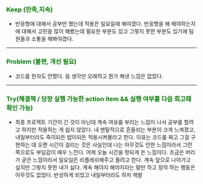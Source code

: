 ### <span style="color: green">Keep (만족,지속)<span>

- 반응형에 대해서 공부만 했는데 적용은 일요일에 해야겠다. 반응형을 왜 해야하는지에 대해서 고민을 많이 해봤는데 필요한 부분도 있고 그렇지 못한 부분도 있기에 팀원들과 소통을 해봐야겠다.

<hr>

### <span style="color: green">Problem (불편, 개선 필요)<span>

- 코드를 한자도 안짰다. 음 생각만 오래하고 뭔가 해낸 느낌은 없었다.

<hr>

### <span style="color: green">Try(해결책 / 당장 실행 가능한 action item && 실행 여부를 다음 회고때 확인 가능)<span>

- 최종 프로젝트 기간이 긴 것이 아닌데 계속 여유를 부리는 느낌이 나서 공부를 할려고 하지만 적용하는 게 쉽지 않았다. 내 멘탈적으로 흔들리는 부분이 크게 느껴졌고, 내일부터라도 죽이되든 밥이되든 적용시켜볼라고 한다. 이유는 코드를 짜고 그걸 구현하는 데 오랜 시간이 걸리는 것은 사실인데 나는 아무것도 안한 느낌이라서 그런 쪽으로도 부담감이 매우 느낀다. 어제 오늘 시간을 헛되게 쓴 느낌이다. 조금은 머리가 굳은 느낌이라서 일요일은 리플레쉬해주고 올려고 한다. 계속 앞으로 나아가고 싶지만 그렇지 못한 내가 싫다. 계속 해야지 해야지라는 말만 하고 정작 하는 행동은 아무것도 없었다. 반성하게 되었고 내일부터라도 하자 제발
